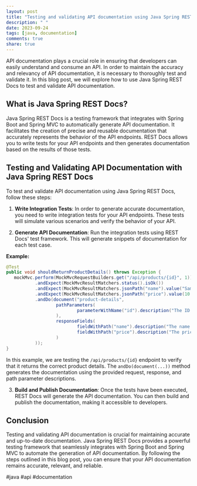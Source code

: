 ```yaml
---
layout: post
title: "Testing and validating API documentation using Java Spring REST Docs"
description: " "
date: 2023-09-24
tags: [java, documentation]
comments: true
share: true
---
```


API documentation plays a crucial role in ensuring that developers can easily understand and consume an API. In order to maintain the accuracy and relevancy of API documentation, it is necessary to thoroughly test and validate it. In this blog post, we will explore how to use Java Spring REST Docs to test and validate API documentation.

## What is Java Spring REST Docs?

Java Spring REST Docs is a testing framework that integrates with Spring Boot and Spring MVC to automatically generate API documentation. It facilitates the creation of precise and reusable documentation that accurately represents the behavior of the API endpoints. REST Docs allows you to write tests for your API endpoints and then generates documentation based on the results of those tests.

## Testing and Validating API Documentation with Java Spring REST Docs

To test and validate API documentation using Java Spring REST Docs, follow these steps:

1. **Write Integration Tests**: In order to generate accurate documentation, you need to write integration tests for your API endpoints. These tests will simulate various scenarios and verify the behavior of your API.

2. **Generate API Documentation**: Run the integration tests using REST Docs' test framework. This will generate snippets of documentation for each test case.

**Example:**

```java
@Test
public void shouldReturnProductDetails() throws Exception {
   mockMvc.perform(MockMvcRequestBuilders.get("/api/products/{id}", 1))
           .andExpect(MockMvcResultMatchers.status().isOk())
           .andExpect(MockMvcResultMatchers.jsonPath("name").value("Sample Product"))
           .andExpect(MockMvcResultMatchers.jsonPath("price").value(10.0))
           .andDo(document("product-details",
                   pathParameters(
                           parameterWithName("id").description("The ID of the product to retrieve")
                   ),
                   responseFields(
                           fieldWithPath("name").description("The name of the product"),
                           fieldWithPath("price").description("The price of the product")
                   )
           ));
}
```

In this example, we are testing the `/api/products/{id}` endpoint to verify that it returns the correct product details. The `andDo(document(...))` method generates the documentation using the provided request, response, and path parameter descriptions.

3. **Build and Publish Documentation**: Once the tests have been executed, REST Docs will generate the API documentation. You can then build and publish the documentation, making it accessible to developers.

## Conclusion

Testing and validating API documentation is crucial for maintaining accurate and up-to-date documentation. Java Spring REST Docs provides a powerful testing framework that seamlessly integrates with Spring Boot and Spring MVC to automate the generation of API documentation. By following the steps outlined in this blog post, you can ensure that your API documentation remains accurate, relevant, and reliable.

#java #api #documentation